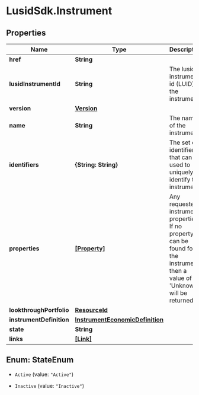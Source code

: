 # LusidSdk.Instrument

## Properties
Name | Type | Description | Notes
------------ | ------------- | ------------- | -------------
**href** | **String** |  | [optional] 
**lusidInstrumentId** | **String** | The lusid instrument id (LUID) of the instrument | [optional] 
**version** | [**Version**](Version.md) |  | [optional] 
**name** | **String** | The name of the instrument | [optional] 
**identifiers** | **{String: String}** | The set of identifiers that can be used to uniquely identify the instrument | [optional] 
**properties** | [**[Property]**](Property.md) | Any requested instrument properties. If no property can be found for the instrument, then  a value of &#39;Unknown&#39; will be returned | [optional] 
**lookthroughPortfolio** | [**ResourceId**](ResourceId.md) |  | [optional] 
**instrumentDefinition** | [**InstrumentEconomicDefinition**](InstrumentEconomicDefinition.md) |  | [optional] 
**state** | **String** |  | 
**links** | [**[Link]**](Link.md) |  | [optional] 


<a name="StateEnum"></a>
## Enum: StateEnum


* `Active` (value: `"Active"`)

* `Inactive` (value: `"Inactive"`)




